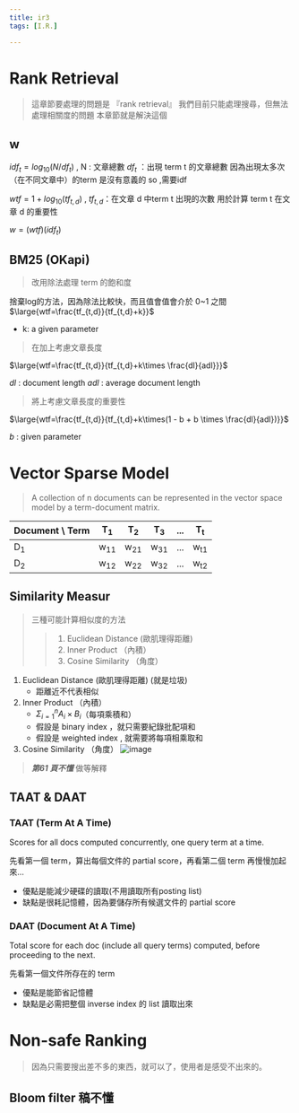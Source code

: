 ```yaml
---
title: ir3
tags: [I.R.]

---
```



# Rank Retrieval

> 這章節要處理的問題是 『rank retrieval』
> 我們目前只能處理搜尋，但無法處理相關度的問題
> 本章節就是解決這個
## w 

$idf_t = log_{10}(N/df_t)$ , N : 文章總數 $df_t$ ：出現 term t 的文章總數
因為出現太多次（在不同文章中）的term 是沒有意義的
so ,需要idf 

$wtf= 1 + log_{10}(tf_{t,d})$ , $tf_{t,d}$：在文章 d 中term t 出現的次數
用於計算 term t 在文章 d 的重要性

$w= (wtf)(idf_t)$

## BM25 (OKapi)
>改用除法處理 term 的飽和度

捨棄log的方法，因為除法比較快，而且值會值會介於 0~1 之間
$\large{wtf=\frac{tf_{t,d}}{tf_{t,d}+k}}$ 
- k: a given parameter

> 在加上考慮文章長度

$\large{wtf=\frac{tf_{t,d}}{tf_{t,d}+k\times \frac{dl}{adl}}}$

$dl$ : document length
$adl$ : average document length 

> 將上考慮文章長度的重要性


$\large{wtf=\frac{tf_{t,d}}{tf_{t,d}+k\times(1 - b + b \times \frac{dl}{adl})}}$

$b$ : given parameter 
# Vector Sparse Model
> A collection of n documents can be represented in the vector space model by a term-document matrix.

| Document \ Term | T<sub>1</sub>  | T<sub>2</sub>  | T<sub>3</sub>  | ... | T<sub>t</sub>  |
| --------------- | -------------- | -------------- | -------------- | --- | -------------- |
| D<sub>1</sub>   | w<sub>11</sub> | w<sub>21</sub> | w<sub>31</sub> | ... | w<sub>t1</sub> |
| D<sub>2</sub>   | w<sub>12</sub> | w<sub>22</sub> | w<sub>32</sub> | ... | w<sub>t2</sub> |
## Similarity Measur
> 三種可能計算相似度的方法
> > 1. Euclidean Distance (歐肌理得距離) 
> > 2. Inner Product （內積）
> > 3. Cosine Similarity （角度）

1. Euclidean Distance (歐肌理得距離) (就是垃圾)
    - 距離近不代表相似
2. Inner Product （內積）
    - $\Sigma^n_{i=1}A_i\times B_i$（每項乘積和）
    - 假設是 binary index ，就只需要紀錄批配項和
    - 假設是 weighted index , 就需要將每項相乘取和
3. Cosine Similarity （角度）
    ![image](rJoeZCeWA.png)

> ***第61 頁不懂*** 做等解釋

## TAAT & DAAT

### TAAT (Term At A Time)
Scores for all docs computed concurrently, one query term at a time.

先看第一個 term，算出每個文件的 partial score，再看第二個 term 再慢慢加起來…

- 優點是能減少硬碟的讀取(不用讀取所有posting list)
- 缺點是很耗記憶體，因為要儲存所有候選文件的 partial score
### DAAT (Document At A Time)
Total score for each doc (include all query terms) computed, before proceeding to the next.

先看第一個文件所存在的 term

- 優點是能節省記憶體
- 缺點是必需把整個 inverse index 的 list 讀取出來



# Non-safe Ranking
> 因為只需要搜出差不多的東西，就可以了，使用者是感受不出來的。

## Bloom filter 稿不懂

